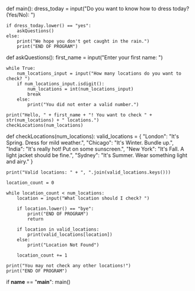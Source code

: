 def main():
    dress_today = input("Do you want to know how to dress today? (Yes/No): ")

    if dress_today.lower() == "yes":
        askQuestions()
    else:
        print("We hope you don't get caught in the rain.")
        print("END OF PROGRAM")
        
def askQuestions():
    first_name = input("Enter your first name: ")

    while True:
        num_locations_input = input("How many locations do you want to check? ")
        if num_locations_input.isdigit():
            num_locations = int(num_locations_input)
            break
        else:
            print("You did not enter a valid number.")

    print("Hello, " + first_name + "! You want to check " + str(num_locations) + " locations.")
    checkLocations(num_locations)

def checkLocations(num_locations):
    valid_locations = {
        "London": "It's Spring. Dress for mild weather.",
        "Chicago": "It's Winter. Bundle up.",
        "India": "It's really hot! Put on some sunscreen.",
        "New York": "It's Fall. A light jacket should be fine.",
        "Sydney": "It's Summer. Wear something light and airy."
    }

    print("Valid locations: " + ", ".join(valid_locations.keys()))

    location_count = 0

    while location_count < num_locations:
        location = input("What location should I check? ")

        if location.lower() == "bye":
            print("END OF PROGRAM")
            return

        if location in valid_locations:
            print(valid_locations[location])
        else:
            print("Location Not Found")

        location_count += 1

    print("You may not check any other locations!")
    print("END OF PROGRAM")

if __name__ == "__main__":
    main()
